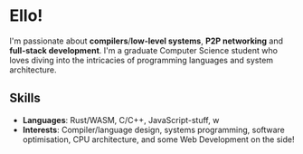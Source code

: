 # Ello!

I'm passionate about **compilers**/**low-level systems**, **P2P networking** and **full-stack development**. I'm a graduate Computer Science student who loves diving into the intricacies of programming languages and system architecture.

## Skills

- **Languages**: Rust/WASM, C/C++, JavaScript-stuff, w
- **Interests**: Compiler/language design, systems programming, software optimisation, CPU architecture, and some Web Development on the side!
